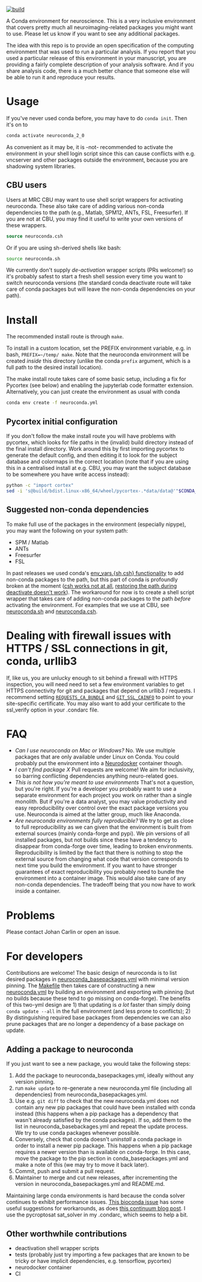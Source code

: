 [![build](https://github.com/jooh/neuroconda/actions/workflows/conda_env_create.yml/badge.svg)](https://github.com/jooh/neuroconda/actions/workflows/conda_env_create.yml)

A Conda environment for neuroscience. This is a very inclusive environment that covers
pretty much all neuroimaging-related packages you might want to use. Please let us know
if you want to see any additional packages.

The idea with this repo is to provide an open specification of the computing environment
that was used to run a particular analysis. If you report that you used a particular
release of this environment in your manuscript, you are providing a fairly complete
description of your analysis software. And if you share analysis code, there is a much
better chance that someone else will be able to run it and reproduce your results.

# Usage

If you've never used conda before, you may have to do `conda init`. Then it's on to

```sh
conda activate neuroconda_2_0
```

As convenient as it may be, it is -not- recommended to activate the environment in your
shell login script since this can cause conflicts with e.g. vncserver and other packages
outside the environment, because you are shadowing system libraries.

## CBU users

Users at MRC CBU may want to use shell script wrappers for activating neuroconda. These
also take care of adding various non-conda dependencies to the path (e.g., Matlab,
SPM12, ANTs, FSL, Freesurfer). If you are not at CBU, you may find it useful to write
your own versions of these wrappers.

``` csh
source neuroconda.csh
```

Or if you are using sh-derived shells like bash:

``` bash
source neuroconda.sh
```

We currently don't supply *de-activation* wrapper scripts (PRs welcome!) so it's
probably safest to start a fresh shell session every time you want to switch neuroconda
versions (the standard conda deactivate route will take care of conda packages but will
leave the non-conda dependencies on your path).

# Install

The recommended install route is through `make`.

To install in a custom location, set the PREFIX environment variable, e.g. in bash,
`PREFIX=~/temp/ make`. Note that the neuroconda environment will be created *inside*
this directory (unlike the conda `prefix` argument, which is a full path to the desired
install location).

The make install route takes care of some basic setup, including a fix for Pycortex (see
below) and enabling the jupyterlab code formatter extension. Alternatively, you can just
create the environment as usual with conda

``` sh
conda env create -f neuroconda.yml
```

## Pycortex initial configuration
If you don't follow the make install route you will have problems with pycortex, which
looks for file paths in the (invalid) build directory instead of the final install
directory. Work around this by first importing pycortex to generate the default config,
and then editing it to look for the subject database and colormaps in the correct
location (note that if you are using this in a centralised install at e.g. CBU, you may
want the subject database to be somewhere you have write access instead):

```sh
python -c "import cortex"
sed -i 's@build/bdist.linux-x86_64/wheel/pycortex-.*data/data@'"$CONDA_PREFIX"'@g' ~/.config/pycortex/options.cfg
```

## Suggested non-conda dependencies
To make full use of the packages in the environment (especially nipype), you may want
the following on your system path:

* SPM / Matlab
* ANTs
* Freesurfer
* FSL

In past releases we used conda's [env_vars.{sh,csh}
functionality](https://docs.conda.io/projects/conda/en/latest/user-guide/tasks/manage-environments.html#saving-environment-variables)
to add non-conda packages to the path, but this part of conda is profoundly broken at
the moment ([csh works not at all](https://github.com/conda/conda/issues/9304),
[restoring the path during deactivate doesn't
work](https://github.com/conda/conda/issues/3915)). The workaround for now is to create a shell script
wrapper that takes care of adding non-conda packages to the path *before* activating the
environment. For examples that we use at CBU, see [neuroconda.sh](neuroconda.sh) and
[neuroconda.csh](neuroconda.csh).

# Dealing with firewall issues with HTTPS / SSL connections in git, conda, urllib3
If, like us, you are unlucky enough to sit behind a firewall with HTTPS inspection, you
will need need to set a few environment variables to get HTTPS connectivity for git and
packages that depend on urllib3 / requests. I recommend setting
[`REQUESTS_CA_BUNDLE`](https://stackoverflow.com/a/37447847/3375155) and
[`GIT_SSL_CAINFO`](https://www.git-scm.com/docs/git-config/#Documentation/git-config.txt-httpsslCAInfo)
to point to your site-specific certificate. You may also want to add your certificate to
the ssl_verify option in your .condarc file.

# FAQ
* _Can I use neuroconda on Mac or Windows?_ No. We use multiple packages that are only
  available under Linux on Conda. You could probably put the environment into a
  [Neurodocker](https://github.com/kaczmarj/neurodocker) container though.
* _I can't find package *X*_ Pull requests are welcome! We aim for inclusivity, so
  barring conflicting dependencies anything neuro-related goes.
* _This is not how you're meant to use environments_ That's not a question, but you're
  right. If you're a developer you probably want to use a separate environment for each
  project you work on rather than a single monolith. But if you're a data analyst, you
  may value productivity and easy reproducibility over control over the exact package
  versions you use. Neuroconda is aimed at the latter group, much like Anaconda.
* _Are neuroconda environments fully reproducible?_ We try to get as close to full
  reproducibility as we can given that the environment is built from external sources
  (mainly conda-forge and pypi). We pin versions of all installed packages, but not
  builds since these have a tendency to disappear from conda-forge over time, leading to
  broken environments. Reproducibility is limited by the fact that there is nothing to
  stop the external source from changing what code that version corresponds to next time
  you build the environment. If you want to have stronger guarantees of exact
  reproducibility you probably need to bundle the environment into a container image.
  This would also take care of any non-conda dependencies. The tradeoff being that you
  now have to work inside a container.

# Problems
Please contact Johan Carlin or open an issue.

# For developers
Contributions are welcome! The basic design of neuroconda is to list desired packages in
[neuroconda_basepackages.yml](neuroconda_basepackages.yml) with minimal version pinning.
The [Makefile](Makefile) then takes care of constructing a new
[neuroconda.yml](neuroconda.yml) by building an environment and exporting *with* pinning
(but no builds because these tend to go missing on conda-forge). The benefits of this
two-yml design are 1) that updating is *a lot* faster than simply doing `conda update
--all` in the full environment (and less prone to conflicts); 2) By distinguishing
required base packages from dependencies we can also prune packages that are no longer a
dependency of a base package on update.

## Adding a package to neuroconda
If you just want to see a new package, you would take the
following steps:

1. Add the package to neuroconda_basepackages.yml, ideally without any version pinning.
2. run `make update` to re-generate a new neuroconda.yml file (including all
   dependencies) from neuroconda_basepackages.yml.
3. Use e.g. `git diff` to check that the new neuroconda.yml does not contain any new 
   pip packages that could have been installed with conda instead (this happens when a
   pip package has a dependency that wasn't already satisfied by the conda packages). If
   so, add them to the list in neuroconda_basebackages.yml and repeat the update
   process. We try to use conda packages whenever possible.
4. Conversely, check that conda doesn't *uninstall* a conda package in order to install
   a newer pip package. This happens when a pip package requires a newer version than is
   available on conda-forge. In this case, move the package to the pip section in
   conda_basepackages.yml and make a note of this (we may try to move it back later).
4. Commit, push and submit a pull request.
5. Maintainer to merge and cut new releases, after incrementing the version in
   neuroconda_basepackages.yml and README.md.

Maintaining large conda environments is hard because the conda solver continues to
exhibit performance issues. [This bioconda
issue](https://github.com/bioconda/bioconda-recipes/issues/13774) has some useful
suggestions for workarounds, as does [this continuum blog
post](https://www.anaconda.com/understanding-and-improving-condas-performance/). I use
the pycroptosat sat_solver in my .condarc, which seems to help a bit.

## Other worthwhile contributions
* deactivation shell wrapper scripts
* tests (probably just try importing a few packages that are known to be tricky or have
  implicit dependencies, e.g. tensorflow, pycortex)
* neurodocker container
* CI
